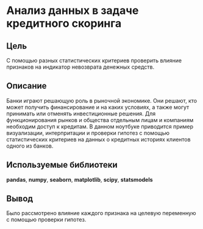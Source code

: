 # Анализ данных в задаче кредитного скоринга
## Цель
С помощью разных статистических критериев проверить влияние признаков на индикатор невозврата денежных средств.
## Описание
Банки играют решающую роль в рыночной экономике. Они решают, кто может получить финансирование и на каких условиях, а также могут принимать или отменять инвестиционные решения. Для функционирования рынков и общества отдельным лицам и компаниям необходим доступ к кредитам.
В данном ноутбуке приводится пример визуализации, интерпритации и проверки гипотез с помощью статистических критериев на данных о кредитных историях клиентов одного из банков.
## Используемые библиотеки
__pandas__, __numpy__, __seaborn__, __matplotlib__, __scipy__, __statsmodels__
## Вывод
Было рассмотрено влияние каждого признака на целевую переменную с помощью проверки гипотез.
